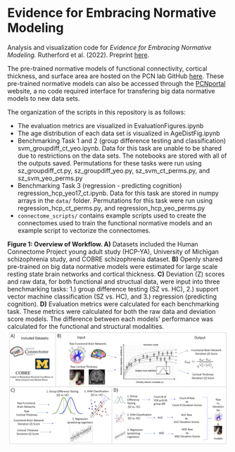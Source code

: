 # Evidence for Embracing Normative Modeling

Analysis and visualization code for *Evidence for Embracing Normative Modeling.* Rutherford et al. (2022). Preprint [here](https://www.biorxiv.org/content/10.1101/2022.11.14.516460v1.full.pdf).

The pre-trained normative models of functional connectivity, cortical thickness, and surface area are hosted on the PCN lab GitHub [here](https://github.com/predictive-clinical-neuroscience/braincharts). These pre-trained normative models can also be accessed through the [PCNportal](https://pcnportal.dccn.nl/) website, a no code required interface for transfering big data normative models to new data sets.

The organization of the scripts in this repository is as follows:
- The evaluation metrics are visualized in EvaluationFigures.ipynb 
- The age distribution of each data set is visualized in AgeDistFig.ipynb 
- Benchmarking Task 1 and 2 (group difference testing and classification) svm_groupdiff_ct_yeo.ipynb. Data for this task are unable to be shared due to restrictions on the data sets. The notebooks are stored with all of the outputs saved. Permutations for these tasks were run using sz_groupdiff_ct.py, sz_groupdiff_yeo.py, sz_svm_ct_perms.py, and sz_svm_yeo_perms.py
- Benchmarking Task 3 (regression - predicting cognition) regression_hcp_yeo17_ct.ipynb. Data for this task are stored in numpy arrays in the `data/` folder. Permutations for this task were run using regression_hcp_ct_perms.py, and regression_hcp_yeo_perms.py
- `connectome_scripts/` contains example scripts used to create the connectomes used to train the functional normative models and an example script to vectorize the connectomes. 

**Figure 1: Overview of Workflow. A)** Datasets included the Human Connectome Project young adult study (HCP-YA), University of Michigan schizophrenia study, and COBRE schizophrenia dataset. **B)** Openly shared pre-trained on big data normative models were estimated for large scale resting state brain networks and cortical thickness. **C)** Deviation (Z) scores and raw data, for both functional and structual data, were input into three benchmarking tasks: 1.) group difference testing (SZ vs. HC), 2.) support vector machine classification (SZ vs. HC), and 3.) regression (predicting cognition). **D)** Evaluation metrics were calculated for each benchmarking task. These metrics were calculated for both the raw data and deviation score models. The difference between each models' performance was calculated for the functional and structural modalities. 
![](Figure1.png)